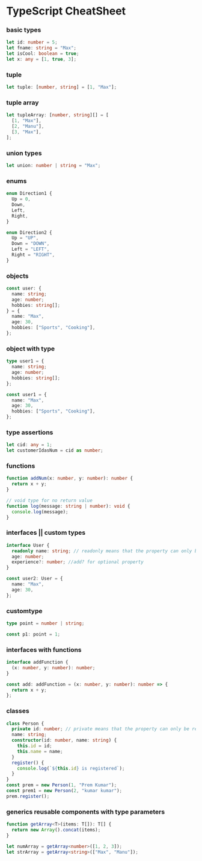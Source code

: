 # TypeScript CheatSheet

### basic types

```ts
let id: number = 5;
let fname: string = "Max";
let isCool: boolean = true;
let x: any = [1, true, 3];
```

### tuple

```ts
let tuple: [number, string] = [1, "Max"];
```

### tuple array

```ts
let tupleArray: [number, string][] = [
  [1, "Max"],
  [2, "Manu"],
  [3, "Max"],
];
```

### union types

```ts
let union: number | string = "Max";
```

### enums

```ts
enum Direction1 {
  Up = 0,
  Down,
  Left,
  Right,
}

enum Direction2 {
  Up = "UP",
  Down = "DOWN",
  Left = "LEFT",
  Right = "RIGHT",
}
```

### objects

```ts
const user: {
  name: string;
  age: number;
  hobbies: string[];
} = {
  name: "Max",
  age: 30,
  hobbies: ["Sports", "Cooking"],
};
```

### object with type

```ts
type user1 = {
  name: string;
  age: number;
  hobbies: string[];
};

const user1 = {
  name: "Max",
  age: 30,
  hobbies: ["Sports", "Cooking"],
};
```

### type assertions

```ts
let cid: any = 1;
let customerIdasNum = cid as number;
```

### functions

```ts
function addNum(x: number, y: number): number {
  return x + y;
}

// void type for no return value
function log(message: string | number): void {
  console.log(message);
}
```

### interfaces || custom types

```ts
interface User {
  readonly name: string; // readonly means that the property can only be read, not written
  age: number;
  experience?: number; //add? for optional property
}

const user2: User = {
  name: "Max",
  age: 30,
};
```

### customtype

```ts
type point = number | string;

const p1: point = 1;
```

### interfaces with functions

```ts
interface addFunction {
  (x: number, y: number): number;
}

const add: addFunction = (x: number, y: number): number => {
  return x + y;
};
```

### classes

```ts
class Person {
  private id: number; // private means that the property can only be read, not written
  name: string;
  constructor(id: number, name: string) {
    this.id = id;
    this.name = name;
  }
  register() {
    console.log(`${this.id} is registered`);
  }
}
const prem = new Person(1, "Prem Kumar");
const prem1 = new Person(2, "kumar kumar");
prem.register();
```

### generics reusable components with type parameters

```ts
function getArray<T>(items: T[]): T[] {
  return new Array().concat(items);
}

let numArray = getArray<number>([1, 2, 3]);
let strArray = getArray<string>(["Max", "Manu"]);
```
